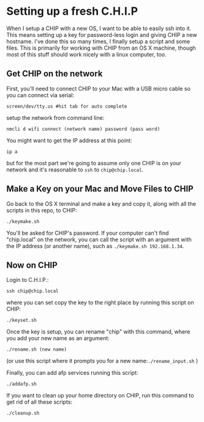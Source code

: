 # Setting up a fresh C.H.I.P

When I setup a CHIP with a new OS, I want to be able to easily ssh into it. This means setting up a key for password-less login and giving CHIP a new hostname. I've done this so many times, I finally setup a script and some files.
This is primarily for working with CHIP from an OS X machine, though most of this stuff should work nicely with a linux computer, too.

## Get CHIP on the network
First, you'll need to connect CHIP to your Mac with a USB micro cable so you can connect via serial:

```
screen/dev/tty.us #hit tab for auto complete
```
setup the network from command line:
```
nmcli d wifi connect (network name) password (pass word)
```
You might want to get the IP address at this point:
```
ip a
```
but for the most part we're going to assume only one CHIP is on your network and it's reasonable to `ssh` to `chip@chip.local`.

## Make a Key on your Mac and Move Files to CHIP

Go back to the OS X terminal and make a key and copy it, along with all the scripts in this repo, to CHIP:
```
./keymake.sh
```
You'll be asked for CHIP's password. If your computer can't find "chip.local" on the network, you can call the script with an argument with the IP address (or another name), such as `./keymake.sh 192.168.1.34`.

## Now on CHIP

Login to C.H.I.P.:
```
ssh chip@chip.local
```
where you can set copy the key to the right place by running this script on CHIP:
```
./keyset.sh
```
Once the key is setup, you can rename "chip" with this command, where you add your new name as an argument:
```
./rename.sh (new name)
```
(or use this script where it prompts you for a new name:`./rename_input.sh` )

Finally, you can add afp services running this script:
```
./addafp.sh
```
If you want to clean up your home directory on CHIP, run this command to get rid of all these scripts:
```
./cleanup.sh
```


